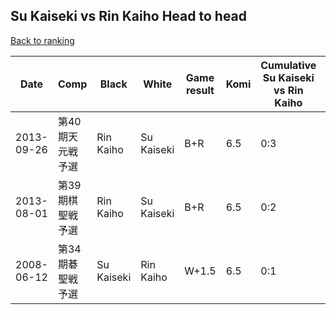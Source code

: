 ## Su Kaiseki vs Rin Kaiho Head to head

[Back to ranking](../../index.md)




| **Date** | **Comp** | **Black** | **White** | **Game result** | **Komi** | **Cumulative Su Kaiseki vs Rin Kaiho** | **Su Kaiseki streak** | **Rin Kaiho streak** | 
| --- | --- | --- | --- | --- | --- | --- | --- | --- |
| 2013-09-26 | 第40期天元戦予選 | Rin Kaiho | Su Kaiseki | B+R | 6.5 | 0:3 | 0 | 3 | 
| 2013-08-01 | 第39期棋聖戦予選 | Rin Kaiho | Su Kaiseki | B+R | 6.5 | 0:2 | 0 | 2 | 
| 2008-06-12 | 第34期碁聖戦予選 | Su Kaiseki | Rin Kaiho | W+1.5 | 6.5 | 0:1 | 0 | 1 |




